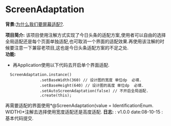 # ScreenAdaptation
**背景:**[为什么我们要屏幕适配?](https://juejin.im/post/5bc0133f6fb9a05cd31ede40).   

**项目简介:** 该项目使用注解方式实现了今日头条的适配方案,使用者可以自由的选择全局适配还是每个页面单独适配,也可取消一个界面的适配效果.再使用该注解的时候要注意一下兼容老项目,这也是今日头条适配方案的不足之处.   
**功能:**  
* 再Application使用以下代码去开启单个界面适配.
 ```
   ScreenAdaptation.instance()
                .setBaseWidth(360) // 设计图的宽度 单位dp  必填.
                .setBaseHeight(640) // 设计图的高度 单位dp  必填.
                .setAutoScreenAdaptation(false) // 不开启全局适配.
                .create(this);
 ```
 再需要适配的界面使用*@ScreenAdaptation(value = IdentificationEnum. WIDTH)*注解去选择使用宽度适配还是高度适配.
**日志:** : v1.0.0   date:08-10-15 : 基本代码提交.
